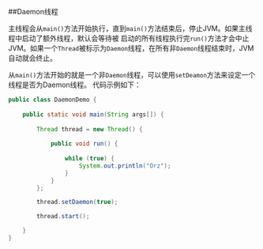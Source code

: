 ##Daemon线程  

主线程会从`main()`方法开始执行，直到`main()`方法结束后，停止JVM。如果主线程中启动了额外线程，默认会等待被
启动的所有线程执行完`run()`方法才会中止JVM。如果一个`Thread`被标示为`Daemon`线程，在所有非`Daemon`线程结束时，JVM自动就会终止。  

  从`main()`方法开始的就是一个非`Daemon`线程，可以使用`setDeamon`方法来设定一个线程是否为Daemon线程。
  代码示例如下：
  ```java
  public class DaemonDemo {
      
      public static void main(String args[]) {
          
          Thread thread = new Thread() {
              
              public void run() {
                  
                  while (true) {
                      System.out.println("Orz");
                  }
              }
          };

          thread.setDaemon(true);

          thread.start();

      }
  }
  
  ```
